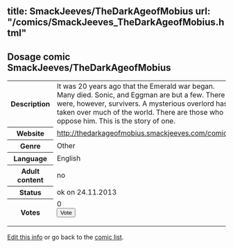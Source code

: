 title: SmackJeeves/TheDarkAgeofMobius
url: "/comics/SmackJeeves_TheDarkAgeofMobius.html"
---
Dosage comic SmackJeeves/TheDarkAgeofMobius
-----------------------------------------

<p id="msg"></p>
<script type="text/javascript">
if (window.location.search === '?edit_info_mail=sent_ok') {
  var elem = document.getElementById("msg");
  elem.innerHTML = 'Edited information sucessfully sent for review, which is usually done daily. Thanks!';
  elem.className = 'ok';
}
</script>
<table class="comicinfo">
<tr>
<th>Description</th><td>It was 20 years ago that the Emerald war began. Many died. Sonic, and Eggman are but a few. There were, however, survivers. A mysterious overlord has taken over much of the world. There are those who oppose him. This is the story of one.</td>
</tr>
<tr>
<th>Website</th><td><a href="http://thedarkageofmobius.smackjeeves.com/comics/">http://thedarkageofmobius.smackjeeves.com/comics/</a></td>
</tr>
<tr>
<th>Genre</th><td>Other</td>
</tr>
<tr>
<th>Language</th><td>English</td>
</tr>
<tr>
<th>Adult content</th><td>no</td>
</tr>
<tr>
<th>Status</th><td>ok on 24.11.2013</td>
</tr>
<tr>
<th>Votes</th><td>0
<form action="http://gaecounter.appspot.com/count/" method="POST">
<input name="name" type="hidden" value="SmackJeeves_TheDarkAgeofMobius"/>
<input name="uid" type="hidden" id="voteuid" value=""/>
<input type="submit" value="Vote"/>
</form>
</td>
</tr>
</table>
<script type="text/javascript">
var ua = navigator.userAgent;
document.getElementById("voteuid").value = ua.replace(/[^a-zA-Z0-9\._:]/g , "_");;
</script>

[Edit this info](SmackJeeves_TheDarkAgeofMobius_edit.html) or go back to the [comic list](../comic-index.html).
